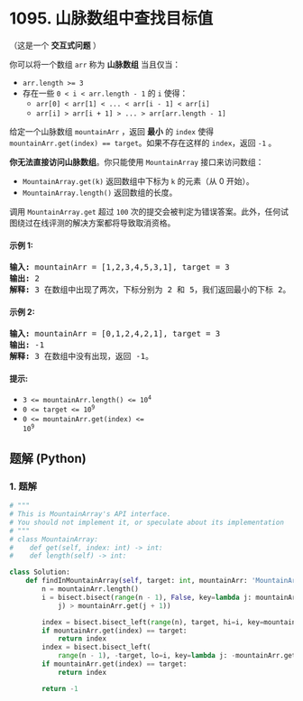 # 1095. 山脉数组中查找目标值
（这是一个 **交互式问题** ）

你可以将一个数组 `arr` 称为 **山脉数组** 当且仅当：
* `arr.length >= 3`
* 存在一些 `0 < i < arr.length - 1` 的 `i` 使得：
    * `arr[0] < arr[1] < ... < arr[i - 1] < arr[i]`
    * `arr[i] > arr[i + 1] > ... > arr[arr.length - 1]`

给定一个山脉数组 `mountainArr` ，返回 **最小** 的 `index` 使得 `mountainArr.get(index) == target`。如果不存在这样的 `index`，返回 `-1` 。

**你无法直接访问山脉数组**。你只能使用 `MountainArray` 接口来访问数组：
* `MountainArray.get(k)` 返回数组中下标为 `k` 的元素（从 0 开始）。
* `MountainArray.length()` 返回数组的长度。

调用 `MountainArray.get` 超过 `100` 次的提交会被判定为错误答案。此外，任何试图绕过在线评测的解决方案都将导致取消资格。

#### 示例 1:
<pre>
<strong>输入:</strong> mountainArr = [1,2,3,4,5,3,1], target = 3
<strong>输出:</strong> 2
<strong>解释:</strong> 3 在数组中出现了两次，下标分别为 2 和 5，我们返回最小的下标 2。
</pre>

#### 示例 2:
<pre>
<strong>输入:</strong> mountainArr = [0,1,2,4,2,1], target = 3
<strong>输出:</strong> -1
<strong>解释:</strong> 3 在数组中没有出现，返回 -1。
</pre>

#### 提示:
* <code>3 <= mountainArr.length() <= 10<sup>4</sup></code>
* <code>0 <= target <= 10<sup>9</sup></code>
* <code>0 <= mountainArr.get(index) <= 10<sup>9</sup></code>

## 题解 (Python)

### 1. 题解
```Python
# """
# This is MountainArray's API interface.
# You should not implement it, or speculate about its implementation
# """
# class MountainArray:
#    def get(self, index: int) -> int:
#    def length(self) -> int:

class Solution:
    def findInMountainArray(self, target: int, mountainArr: 'MountainArray') -> int:
        n = mountainArr.length()
        i = bisect.bisect(range(n - 1), False, key=lambda j: mountainArr.get(
            j) > mountainArr.get(j + 1))

        index = bisect.bisect_left(range(n), target, hi=i, key=mountainArr.get)
        if mountainArr.get(index) == target:
            return index
        index = bisect.bisect_left(
            range(n - 1), -target, lo=i, key=lambda j: -mountainArr.get(j))
        if mountainArr.get(index) == target:
            return index

        return -1
```
